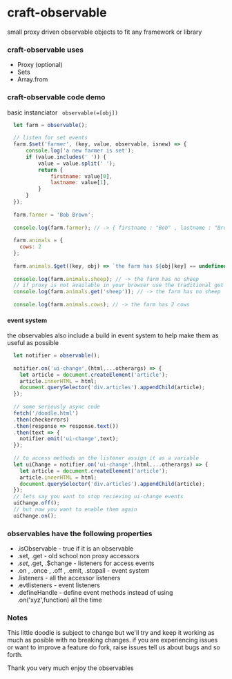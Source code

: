 # craft-observable
small proxy driven observable objects to fit any framework or library

### craft-observable uses
* Proxy (optional)
* Sets
* Array.from

### craft-observable code demo
basic instanciator `` observable(=[obj])``

```javascript
  let farm = observable();
  
  // listen for set events
  farm.$set('farmer', (key, value, observable, isnew) => {
      console.log('a new farmer is set');
      if (value.includes(' ')) {
          value = value.split(' ');
          return {
              firstname: value[0],
              lastname: value[1],
          }
      }
  });
  
  farm.farmer = 'Bob Brown';
  
  console.log(farm.farmer); // -> { firstname : "Bob" , lastname : "Brown" }
  
  farm.animals = {
    cows: 2
  };
  
  farm.animals.$get((key, obj) => `the farm has ${obj[key] == undefined ? 'no ' + key : obj[key] + ' ' + key}`);
  
  console.log(farm.animals.sheep); // -> the farm has no sheep
  // if proxy is not available in your browser use the traditional get and set accessor methods
  console.log(farm.animals.get('sheep')); // -> the farm has no sheep
  
  console.log(farm.animals.cows); // -> the farm has 2 cows
```
#### event system 
the observables also include a build in event system to help make them as useful as possible
```javascript
  let notifier = observable();
  
  notifier.on('ui-change',(html,...otherargs) => {
    let article = document.createElement('article');
    article.innerHTML = html;
    document.querySelector('div.articles').appendChild(article);
  });
  
  // some seriously async code
  fetch('/doodle.html')
  .then(checkerrors)
  .then(response => response.text())
  .then(text => {
    notifier.emit('ui-change',text);
  });
  
  // to access methods on the listener assign it as a variable
  let uiChange = notifier.on('ui-change',(html,...otherargs) => {
    let article = document.createElement('article');
    article.innerHTML = html;
    document.querySelector('div.articles').appendChild(article);
  });
  // lets say you want to stop recieving ui-change events
  uiChange.off();
  // but now you want to enable them again
  uiChange.on();
```

### observables have the following properties
* .isObservable - true if it is an observable
* .set, .get - old school non proxy accessors
* .$set, .$get, .$change - listeners for access events
* .on , .once , .off , .emit, .stopall - event system
* .listeners - all the accessor listeners
* .evtlisteners - event listeners
* .defineHandle - define event methods instead of using .on('xyz',function) all the time

### Notes
This little doodle is subject to change but we'll try and keep it working as much as posible
with no breaking changes. if you are experiencing issues or want to improve a feature do fork, 
raise issues tell us about bugs and so forth.

Thank you very much enjoy the observables
